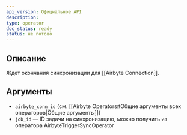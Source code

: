 ```yaml
---
api_version: Официальное API
description: 
type: operator
doc_status: ready
status: не готово
---
```

## Описание
Ждет окончания синхронизации для [[Airbyte Connection]].
## Аргументы
- `airbyte_conn_id` (см. [[Airbyte Operators#Общие аргументы всех операторов|Общие аргументы]])
- `job_id` — ID задачи на синхронизацию, можно получить из оператора AirbyteTriggerSyncOperator